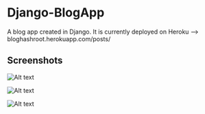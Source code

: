 # Django-BlogApp

A blog app created in Django. It is currently deployed on Heroku --> bloghashroot.herokuapp.com/posts/

## Screenshots 

![Alt text](screenshots/blog1.jpeg?raw=true "Optional Title")

![Alt text](screenshots/blog2.jpeg?raw=true "Optional Title")

![Alt text](screenshots/blog3.jpeg?raw=true "Optional Title")
